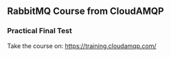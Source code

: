 ## RabbitMQ Course from CloudAMQP
### Practical Final Test

Take the course on: https://training.cloudamqp.com/

